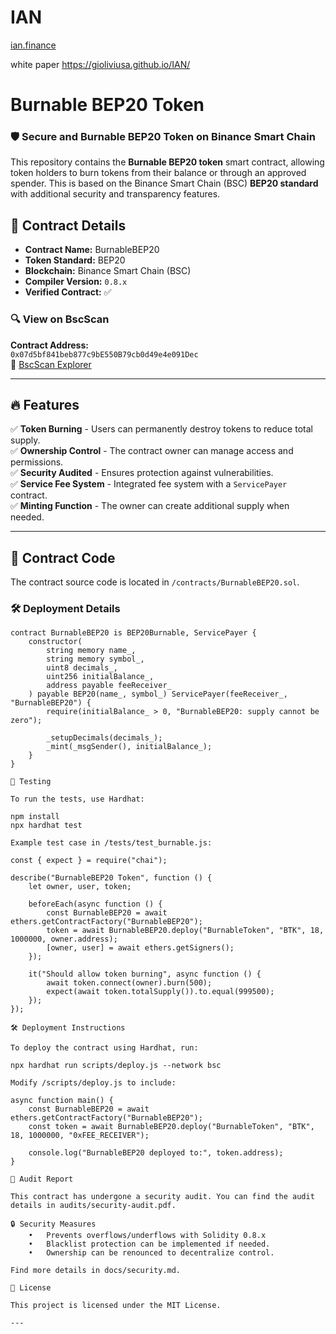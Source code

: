 # IAN
[ian.finance](https://www.ian.finance/)

white paper
https://gioliviusa.github.io/IAN/

# Burnable BEP20 Token

### 🛡 Secure and Burnable BEP20 Token on Binance Smart Chain

This repository contains the **Burnable BEP20 token** smart contract, allowing token holders to burn tokens from their balance or through an approved spender. This is based on the Binance Smart Chain (BSC) **BEP20 standard** with additional security and transparency features.

## 📜 **Contract Details**
- **Contract Name:** BurnableBEP20
- **Token Standard:** BEP20
- **Blockchain:** Binance Smart Chain (BSC)
- **Compiler Version:** `0.8.x`
- **Verified Contract:** ✅

### 🔍 **View on BscScan**
**Contract Address:**  
`0x07d5bf841beb877c9bE550B79cb0d49e4e091Dec`  
🔗 [BscScan Explorer](https://bscscan.com/address/0x07d5bf841beb877c9bE550B79cb0d49e4e091Dec)

---

## 🔥 **Features**
✅ **Token Burning** - Users can permanently destroy tokens to reduce total supply.  
✅ **Ownership Control** - The contract owner can manage access and permissions.  
✅ **Security Audited** - Ensures protection against vulnerabilities.  
✅ **Service Fee System** - Integrated fee system with a `ServicePayer` contract.  
✅ **Minting Function** - The owner can create additional supply when needed.  

---

## 📖 **Contract Code**
The contract source code is located in `/contracts/BurnableBEP20.sol`.

### **🛠 Deployment Details**
```solidity
contract BurnableBEP20 is BEP20Burnable, ServicePayer {
    constructor(
        string memory name_,
        string memory symbol_,
        uint8 decimals_,
        uint256 initialBalance_,
        address payable feeReceiver_
    ) payable BEP20(name_, symbol_) ServicePayer(feeReceiver_, "BurnableBEP20") {
        require(initialBalance_ > 0, "BurnableBEP20: supply cannot be zero");

        _setupDecimals(decimals_);
        _mint(_msgSender(), initialBalance_);
    }
}

🔬 Testing

To run the tests, use Hardhat:

npm install
npx hardhat test

Example test case in /tests/test_burnable.js:

const { expect } = require("chai");

describe("BurnableBEP20 Token", function () {
    let owner, user, token;

    beforeEach(async function () {
        const BurnableBEP20 = await ethers.getContractFactory("BurnableBEP20");
        token = await BurnableBEP20.deploy("BurnableToken", "BTK", 18, 1000000, owner.address);
        [owner, user] = await ethers.getSigners();
    });

    it("Should allow token burning", async function () {
        await token.connect(owner).burn(500);
        expect(await token.totalSupply()).to.equal(999500);
    });
});

🛠 Deployment Instructions

To deploy the contract using Hardhat, run:

npx hardhat run scripts/deploy.js --network bsc

Modify /scripts/deploy.js to include:

async function main() {
    const BurnableBEP20 = await ethers.getContractFactory("BurnableBEP20");
    const token = await BurnableBEP20.deploy("BurnableToken", "BTK", 18, 1000000, "0xFEE_RECEIVER");

    console.log("BurnableBEP20 deployed to:", token.address);
}

📑 Audit Report

This contract has undergone a security audit. You can find the audit details in audits/security-audit.pdf.

🔒 Security Measures
	•	Prevents overflows/underflows with Solidity 0.8.x
	•	Blacklist protection can be implemented if needed.
	•	Ownership can be renounced to decentralize control.

Find more details in docs/security.md.

📜 License

This project is licensed under the MIT License.

---
